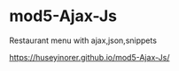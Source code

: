 # mod5-Ajax-Js
Restaurant menu with ajax,json,snippets

https://huseyinorer.github.io/mod5-Ajax-Js/
